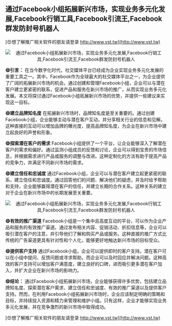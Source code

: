 ## **通过Facebook小组拓展新兴市场，实现业务多元化发展,Facebook行销工具,Facebook引流王,Facebook群发防封号机器人**

[😍想了解推广相关软件的朋友请登录 http://www.vst.tw](http://www.vst.tw)

 <center><img src="https://vst.tw/MP4/tuiguang/png/7.png" alt="通过Facebook小组拓展新兴市场，实现业务多元化发展,Facebook行销工具,Facebook引流王,Facebook群发防封号机器人"></center>

**😄引言：**
在当今数字化时代，社交媒体平台已经成为企业实现业务多元化发展的重要工具之一。其中，Facebook作为全球最大的社交媒体平台之一，为企业提供了广阔的拓展新兴市场的机会。通过创建和管理Facebook小组，企业可以与潜在客户建立更紧密的联系，促进产品和服务在新兴市场的推广，从而实现业务多元化发展。本文将探讨通过Facebook小组拓展新兴市场的优势，并提供一些建议来实现这一目标。

**😄建立品牌知名度**
在拓展新兴市场时，品牌知名度是至关重要的。通过创建Facebook小组，企业能够主动与潜在客户互动，并分享相关行业的信息和见解。这种直接的互动可以增加品牌的曝光度，提高品牌知名度，为企业在新兴市场中建立起良好的声誉和形象。

**😄探索潜在客户的需求**
Facebook小组提供了一个平台，让企业能够深入了解潜在客户的需求和偏好。通过监测小组成员的反馈和讨论，企业可以得到宝贵的市场信息，并根据需求进行产品或服务的调整与改进。这种定制化的方法有助于提高产品的竞争力，并满足不同新兴市场的需求。

**😄建立信任和忠诚度**
通过Facebook小组，企业可以与潜在客户建立起更紧密的联系，建立信任和忠诚度。通过回答他们的问题、解决他们的疑虑，并及时给予帮助和支持，企业能够赢得潜在客户的信任，并建立长期的合作关系。这种关系的建立对于企业在新兴市场中的长期发展至关重要。

 <center><img src="https://vst.tw/MP4/tuiguang/png/8.png" alt="通过Facebook小组拓展新兴市场，实现业务多元化发展,Facebook行销工具,Facebook引流王,Facebook群发防封号机器人"></center>

**😄有效的推广渠道**
Facebook小组是一个集中且高度互动的平台，可以作为企业产品和服务的有效推广渠道。通过发布相关内容、促销活动、折扣信息等，企业可以吸引潜在客户的注意，并引导他们了解和购买产品或服务。这种直接的推广方式比传统的广告渠道更具有针对性和个人化，能够更好地触达新兴市场的目标受众。

**😄提供客户支持**
通过Facebook小组，企业可以提供即时的客户支持。潜在客户可以在小组中提问、反馈问题或寻求帮助，而企业可以及时回应并解决问题。这种高效的客户支持可以增加客户满意度，建立良好的口碑，进而吸引更多潜在客户加入，并扩大企业在新兴市场的影响力。

**😄结论：**
通过Facebook小组拓展新兴市场，企业能够获得许多优势，包括建立品牌知名度、探索潜在客户需求、建立信任和忠诚度、有效的推广渠道以及提供客户支持。然而，在利用Facebook小组拓展新兴市场时，企业应该制定明确的策略和目标，并持续投入资源和精力来管理和维护小组。只有这样，企业才能够实现业务多元化发展，并在竞争激烈的新兴市场中取得成功。

[😍想了解推广相关软件的朋友请登录 http://www.vst.tw](http://www.vst.tw)



